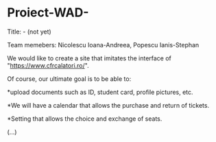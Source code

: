 # Proiect-WAD-
Title: - (not yet)

Team memebers: Nicolescu Ioana-Andreea, Popescu Ianis-Stephan

We would like to create a site that imitates the interface of "https://www.cfrcalatori.ro/". 

Of course, our ultimate goal is to be able to:

*upload documents such as ID, student card, profile pictures, etc.

*We will have a calendar that allows the purchase and return of tickets.

*Setting that allows the choice and exchange of seats.

(...)
